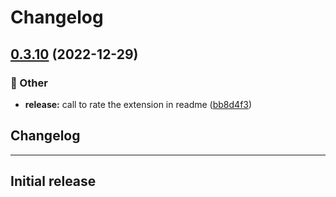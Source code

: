 # Changelog

## [0.3.10](https://github.com/Fred-Vatin/never-be-lost/compare/v0.3.9...v0.3.10) (2022-12-29)


### 🧰 Other

* **release:** call to rate the extension in readme ([bb8d4f3](https://github.com/Fred-Vatin/never-be-lost/commit/bb8d4f3b28783b49d0ef8ac0710500870abeab35))

## Changelog
---

## Initial release
